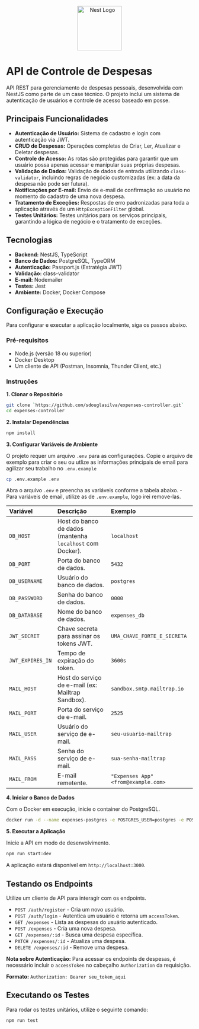 <p align="center">
  <a href="http://nestjs.com/" target="blank"><img src="https://nestjs.com/img/logo-small.svg" width="120" alt="Nest Logo" /></a>
</p>

[circleci-image]: https://img.shields.io/circleci/build/github/nestjs/nest/master?token=abc123def456
[circleci-url]: https://circleci.com/gh/nestjs/nest
# API de Controle de Despesas

API REST para gerenciamento de despesas pessoais, desenvolvida com NestJS como parte de um case técnico. O projeto inclui um sistema de autenticação de usuários e controle de acesso baseado em posse.

## Principais Funcionalidades

- **Autenticação de Usuário:** Sistema de cadastro e login com autenticação via JWT.
- **CRUD de Despesas:** Operações completas de Criar, Ler, Atualizar e Deletar despesas.
- **Controle de Acesso:** As rotas são protegidas para garantir que um usuário possa apenas acessar e manipular suas próprias despesas.
- **Validação de Dados:** Validação de dados de entrada utilizando `class-validator`, incluindo regras de negócio customizadas (ex: a data da despesa não pode ser futura).
- **Notificações por E-mail:** Envio de e-mail de confirmação ao usuário no momento do cadastro de uma nova despesa.
- **Tratamento de Exceções:** Respostas de erro padronizadas para toda a aplicação através de um `HttpExceptionFilter` global.
- **Testes Unitários:** Testes unitários para os serviços principais, garantindo a lógica de negócio e o tratamento de exceções.

## Tecnologias

- **Backend:** NestJS, TypeScript
- **Banco de Dados:** PostgreSQL, TypeORM
- **Autenticação:** Passport.js (Estratégia JWT)
- **Validação:** class-validator
- **E-mail:** Nodemailer
- **Testes:** Jest
- **Ambiente:** Docker, Docker Compose

## Configuração e Execução

Para configurar e executar a aplicação localmente, siga os passos abaixo.

### Pré-requisitos

- Node.js (versão 18 ou superior)
- Docker Desktop
- Um cliente de API (Postman, Insomnia, Thunder Client, etc.)

### Instruções

**1. Clonar o Repositório**

```bash
git clone `https://github.com/sdouglasilva/expenses-controller.git`
cd expenses-controller
```

**2. Instalar Dependências**

```bash
npm install
```

**3. Configurar Variáveis de Ambiente**

O projeto requer um arquivo `.env` para as configurações. Copie o arquivo de exemplo para criar o seu ou utlize as informações principais de email para agilizar seu trabalho no `.env.example`

```bash
cp .env.example .env
```

Abra o arquivo `.env` e preencha as variáveis conforme a tabela abaixo. - Para variáveis de email, utilize as de `.env.example`, logo irei remove-las.

| Variável         | Descrição                                               | Exemplo                                |
| :--- | :--- | :--- |
| `DB_HOST`        | Host do banco de dados (mantenha `localhost` com Docker). | `localhost`                            |
| `DB_PORT`        | Porta do banco de dados.                                | `5432`                                 |
| `DB_USERNAME`    | Usuário do banco de dados.                              | `postgres`                               |
| `DB_PASSWORD`    | Senha do banco de dados.                                | `0000`                               |
| `DB_DATABASE`    | Nome do banco de dados.                                 | `expenses_db`                          |
| `JWT_SECRET`     | Chave secreta para assinar os tokens JWT.               | `UMA_CHAVE_FORTE_E_SECRETA`            |
| `JWT_EXPIRES_IN` | Tempo de expiração do token.                            | `3600s`                                |
| `MAIL_HOST`      | Host do serviço de e-mail (ex: Mailtrap Sandbox).       | `sandbox.smtp.mailtrap.io`             |
| `MAIL_PORT`      | Porta do serviço de e-mail.                             | `2525`                                 |
| `MAIL_USER`      | Usuário do serviço de e-mail.                           | `seu-usuario-mailtrap`                 |
| `MAIL_PASS`      | Senha do serviço de e-mail.                             | `sua-senha-mailtrap`                   |
| `MAIL_FROM`      | E-mail remetente.                                       | `"Expenses App" <from@example.com>`    |

**4. Iniciar o Banco de Dados**

Com o Docker em execução, inicie o container do PostgreSQL.

```bash
docker run -d --name expenses-postgres -e POSTGRES_USER=postgres -e POSTGRES_PASSWORD=0000 -e POSTGRES_DB=expenses_db -p 5432:5432 -v pgdata:/var/lib/postgresql/data postgres:15

```

**5. Executar a Aplicação**

Inicie a API em modo de desenvolvimento.

```bash
npm run start:dev
```

A aplicação estará disponível em `http://localhost:3000`.

## Testando os Endpoints

Utilize um cliente de API para interagir com os endpoints.

- `POST /auth/register` - Cria um novo usuário.
- `POST /auth/login` - Autentica um usuário e retorna um `accessToken`.
- `GET /expenses` - Lista as despesas do usuário autenticado.
- `POST /expenses` - Cria uma nova despesa.
- `GET /expenses/:id` - Busca uma despesa específica.
- `PATCH /expenses/:id` - Atualiza uma despesa.
- `DELETE /expenses/:id` - Remove uma despesa.

**Nota sobre Autenticação:**
Para acessar os endpoints de despesas, é necessário incluir o `accessToken` no cabeçalho `Authorization` da requisição.

**Formato:** `Authorization: Bearer seu_token_aqui`

## Executando os Testes

Para rodar os testes unitários, utilize o seguinte comando:

```bash
npm run test
